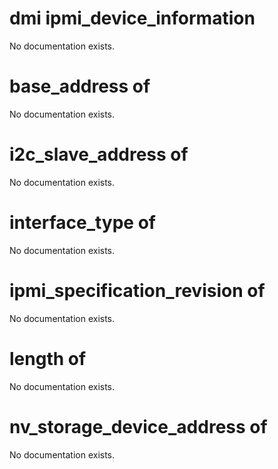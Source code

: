 # dmi ipmi_device_information

No documentation exists.

# base_address of <dmi ipmi_device_information>

No documentation exists.

# i2c_slave_address of <dmi ipmi_device_information>

No documentation exists.

# interface_type of <dmi ipmi_device_information>

No documentation exists.

# ipmi_specification_revision of <dmi ipmi_device_information>

No documentation exists.

# length of <dmi ipmi_device_information>

No documentation exists.

# nv_storage_device_address of <dmi ipmi_device_information>

No documentation exists.
